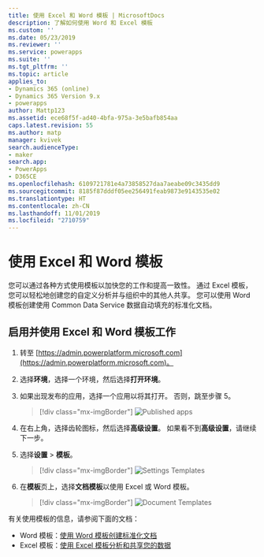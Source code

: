 ```yaml
---
title: 使用 Excel 和 Word 模板 | MicrosoftDocs
description: 了解如何使用 Word 和 Excel 模板
ms.custom: ''
ms.date: 05/23/2019
ms.reviewer: ''
ms.service: powerapps
ms.suite: ''
ms.tgt_pltfrm: ''
ms.topic: article
applies_to:
- Dynamics 365 (online)
- Dynamics 365 Version 9.x
- powerapps
author: Mattp123
ms.assetid: ece68f5f-ad40-4bfa-975a-3e5bafb854aa
caps.latest.revision: 55
ms.author: matp
manager: kvivek
search.audienceType:
- maker
search.app:
- PowerApps
- D365CE
ms.openlocfilehash: 6109721781e4a73858527daa7aeabe09c3435dd9
ms.sourcegitcommit: 8185f87dddf05ee256491feab9873e9143535e02
ms.translationtype: HT
ms.contentlocale: zh-CN
ms.lasthandoff: 11/01/2019
ms.locfileid: "2710759"
---
```

# <a name="use-excel-and-word-templates"></a>使用 Excel 和 Word 模板

您可以通过各种方式使用模板以加快您的工作和提高一致性。 通过 Excel 模板，您可以轻松地创建您的自定义分析并与组织中的其他人共享。 您可以使用 Word 模板创建使用 Common Data Service 数据自动填充的标准化文档。

## <a name="enable-and-work-with-excel-and-word-templates"></a>启用并使用 Excel 和 Word 模板工作

1. 转至 [https://admin.powerplatform.microsoft.com](https://admin.powerplatform.microsoft.com)。 

2. 选择**环境**，选择一个环境，然后选择**打开环境**。

3. 如果出现发布的应用，选择一个应用以将其打开。 否则，跳至步骤 5。

   > [!div class="mx-imgBorder"] 
   > ![](media/published-apps.png "Published apps") 

4. 在右上角，选择齿轮图标，然后选择**高级设置**。 如果看不到**高级设置**，请继续下一步。

5. 选择**设置** > **模板**。

   > [!div class="mx-imgBorder"] 
   > ![](media/settings-templates.png "Settings Templates") 

6. 在**模板**页上，选择**文档模板**以使用 Excel 或 Word 模板。

   > [!div class="mx-imgBorder"] 
   > ![](media/document-templates.png "Document Templates") 

有关使用模板的信息，请参阅下面的文档：

- Word 模板：[使用 Word 模板创建标准化文档](https://docs.microsoft.com/dynamics365/customer-engagement/admin/using-word-templates-dynamics-365)
- Excel 模板：[使用 Excel 模板分析和共享您的数据](https://docs.microsoft.com/dynamics365/customer-engagement/admin/analyze-your-data-with-excel-templates)

